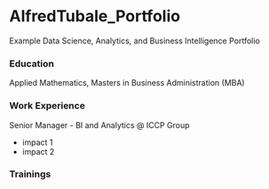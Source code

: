 # AlfredTubale_Portfolio
Example Data Science, Analytics, and Business Intelligence Portfolio

### Education
Applied Mathematics, Masters in Business Administration (MBA)

###  Work Experience
Senior Manager - BI and Analytics @ ICCP Group
- impact 1
- impact 2

### Trainings
